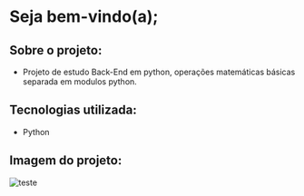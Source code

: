 # Seja bem-vindo(a);

## Sobre o projeto:
- Projeto de estudo Back-End em python, operações matemáticas básicas separada em modulos python.

## Tecnologias utilizada:
- Python 

## Imagem do projeto:

![teste](https://user-images.githubusercontent.com/109250906/224086610-72b28c47-060c-4105-8b84-f3b8a5383dc6.png)




